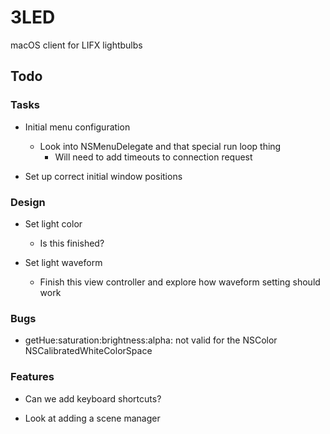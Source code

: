 # 3LED

macOS client for LIFX lightbulbs

## Todo

### Tasks

- Initial menu configuration
    - Look into NSMenuDelegate and that special run loop thing
        - Will need to add timeouts to connection request
    
- Set up correct initial window positions

### Design

- Set light color
    - Is this finished?

- Set light waveform
    - Finish this view controller and explore how waveform setting should work

### Bugs

- getHue:saturation:brightness:alpha: not valid for the NSColor NSCalibratedWhiteColorSpace

### Features

- Can we add keyboard shortcuts?

- Look at adding a scene manager
